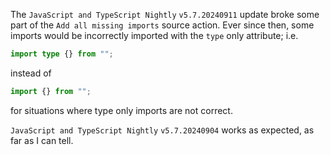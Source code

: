 The `JavaScript and TypeScript Nightly` `v5.7.20240911` update broke some part of the `Add all missing imports` source action. Ever since then, some imports would be incorrectly imported with the `type` only attribute; i.e.

```ts
import type {} from "";
```

instead of

```ts
import {} from "";
```

for situations where type only imports are not correct.

`JavaScript and TypeScript Nightly` `v5.7.20240904` works as expected, as far as I can tell.
